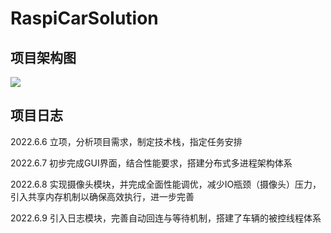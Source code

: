 <!--
 * @Author       : Gehrychiang
 * @LastEditTime : 2022-06-09 15:22:59
 * @Website      : www.yilantingfeng.site
 * @E-mail       : gehrychiang@aliyun.com
-->
# RaspiCarSolution

## 项目架构图
![](https://pic-static.yilantingfeng.site/imgs/2022/06/09/11-33-12-f80de753777ad3b780ef5752f8f851ff-20220609113311-89ce1e.png)

## 项目日志
2022.6.6 立项，分析项目需求，制定技术栈，指定任务安排

2022.6.7 初步完成GUI界面，结合性能要求，搭建分布式多进程架构体系

2022.6.8 实现摄像头模块，并完成全面性能调优，减少IO瓶颈（摄像头）压力，引入共享内存机制以确保高效执行，进一步完善

2022.6.9 引入日志模块，完善自动回连与等待机制，搭建了车辆的被控线程体系
